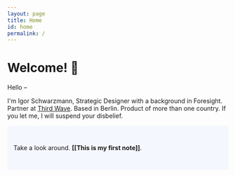 ```yaml
---
layout: page
title: Home
id: home
permalink: /
---
```


# Welcome! 🌱

Hello –

I'm Igor Schwarzmann, Strategic Designer with a background in Foresight. Partner at [Third Wave](thirdwaveberlin.com). Based in Berlin. Product of more than one country. If you let me, I will suspend your disbelief.

<p style="padding: 3em 1em; background: #f5f7ff; border-radius: 4px;">
  Take a look around. <span style="font-weight: bold">[[This is my first note]]</span>.
</p>





<style>
  .wrapper {
    max-width: 46em;
  }
</style>
